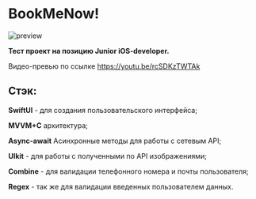# BookMeNow!

![preview](https://github.com/LetLastDel/CoffeeShop/assets/134698395/d6200474-334b-4c95-bcc5-10745147247f)

__Тест проект на позицию Junior iOS-developer.__ 

 Видео-превью по ссылке https://youtu.be/rcSDKzTWTAk

##  Стэк:

__SwiftUI__ - для создания пользовательского интерфейса;

__MVVM+C__  архитектура;

__Async-await__ Асинхронные методы для работы с сетевым API;

__UIkit__ - для работы с полученными по API изображениями;

__Combine__ - для валидации телефонного номера и почты пользователя;

__Regex__ - так же для валидации введенных пользователем данных.


